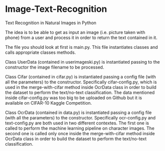 # Image-Text-Recognition
Text Recognition in Natural Images in Python

The idea is to be able to get as input an image (i.e. picture taken with phone) from a user and process it in order to return the text contained in it.

The file you should look at first is main.py. This file instantiates classes and calls appropriate classes methods.

Class UserData (contained in userimageski.py) is instantiated passing to the constructor the image filename to be processed.

Class Cifar (contained in cifar.py) is instantiated passing a config file (with all the parameters) to the constructor. Specifically cifar-config.py, which is used in the merge-with-cifar method inside OcrData class in order to build the dataset to perform the text/no-text classification. The data mentioned inside cifar-config.py was too big to be uploaded on Github but it is available on CIFAR-10 Kaggle Competition.

Class OcrData (contained in data.py) is instantiated passing a config file (with all the parameters) to the constructor. Specifically ocr-config.py and text-config.py are both used in two different contextes. The first one is called to perform the machine learning pipeline on character images. The second one is called only once inside the merge-with-cifar method inside OcrData class in order to build the dataset to perform the text/no-text classification.


